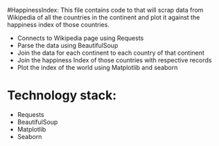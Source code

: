 #HappinessIndex: 
This file contains code to that will scrap data from Wikipedia of all the countries in the continent and plot it against the happiness index of those countries.
* Connects to Wikipedia page using Requests
* Parse the data using BeautifulSoup
* Join the data for each continent to each country of that continent
* Join the happiness Index of those countries with respective records
* Plot the index of the world using Matplotlib and seaborn

# Technology stack:
* Requests
* BeautifulSoup
* Matplotlib
* Seaborn
